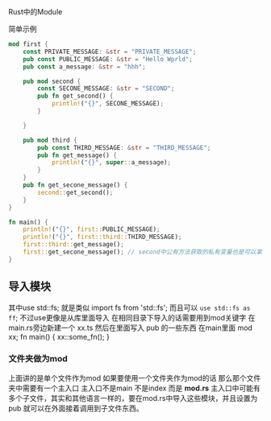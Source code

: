 Rust中的Module

简单示例

```rust
mod first {
    const PRIVATE_MESSAGE: &str = "PRIVATE_MESSAGE";
    pub const PUBLIC_MESSAGE: &str = "Hello Wprld";
    pub const a_message: &str = "hhh";

    pub mod second {
        const SECONE_MESSAGE: &str = "SECOND";
        pub fn get_second() {
            println!("{}", SECONE_MESSAGE);
        }

    }

    pub mod third {
        pub const THIRD_MESSAGE: &str = "THIRD_MESSAGE";
        pub fn get_message() {
            println!("{}", super::a_message);
        }
    }
    pub fn get_secone_message() {
        second::get_second();
    }
}

fn main() {
    println!("{}", first::PUBLIC_MESSAGE);
    println!("{}", first::third::THIRD_MESSAGE);
    first::third::get_message();
    first::get_secone_message(); // second中公有方法获取的私有变量也是可以拿到的
}
```

## 导入模块


其中use std::fs; 就是类似 import fs from 'std::fs';
而且可以 `use std::fs as ff`;
不过use更像是从库里面导入
在相同目录下导入的话需要用到mod关键字
在main.rs旁边新建一个 xx.ts
然后在里面写入 pub 的一些东西
在main里面
mod xx;
fn main() {
  xx::some_fn();
}

### 文件夹做为mod
上面讲的是单个文件作为mod
如果要使用一个文件夹作为mod的话 那么那个文件夹中需要有一个主入口
主入口不是main 不是index 而是 **mod.rs**
主入口中可能有多个子文件，其实和其他语言一样的，要在mod.rs中导入这些模块，并且设置为pub
就可以在外面接着调用到子文件东西。

